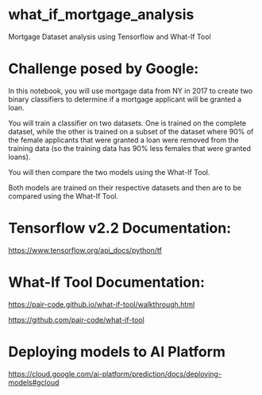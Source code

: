 # what_if_mortgage_analysis
Mortgage Dataset analysis using Tensorflow and What-If Tool

# Challenge posed by Google:

In this notebook, you will use mortgage data from NY in 2017 to create two binary classifiers to determine if a mortgage applicant will be granted a loan.

You will train a classifier on two datasets. One is trained on the complete dataset, while the other is trained on a subset of the dataset where 90% of the female applicants that were granted a loan were removed from the training data (so the training data has 90% less females that were granted loans).

You will then compare the two models using the What-If Tool.

Both models are trained on their respective datasets and then are to be compared using the What-If Tool.

# Tensorflow v2.2 Documentation:

https://www.tensorflow.org/api_docs/python/tf

# What-If Tool Documentation:

https://pair-code.github.io/what-if-tool/walkthrough.html

https://github.com/pair-code/what-if-tool

# Deploying models to AI Platform

https://cloud.google.com/ai-platform/prediction/docs/deploying-models#gcloud
